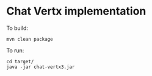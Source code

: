 # Chat Vertx implementation

To build:

    mvn clean package

To run:

    cd target/
    java -jar chat-vertx3.jar
